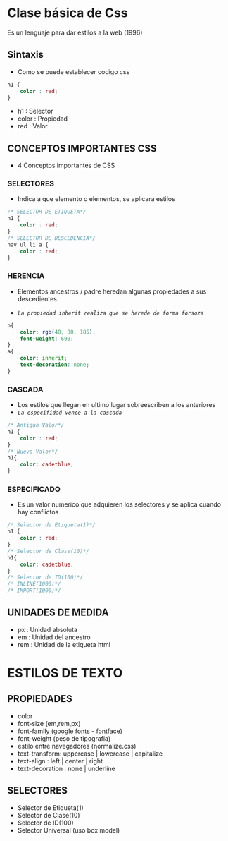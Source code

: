 # Clase básica de Css


Es un lenguaje para dar estilos a la web (1996)

## Sintaxis
- Como se puede establecer codigo css
```css
h1 {
    color : red;
}
```

- h1 : Selector
- color : Propiedad
- red : Valor

## CONCEPTOS IMPORTANTES CSS

- 4 Conceptos importantes de CSS

### SELECTORES

- Indica a que elemento o elementos, se aplicara estilos
```css
/* SELECTOR DE ETIQUETA*/
h1 {
    color : red;
}
/* SELECTOR DE DESCEDENCIA*/
nav ul li a {
    color : red;
}
```

### HERENCIA

- Elementos ancestros / padre heredan algunas propiedades a sus descedientes.

- *`La propiedad inherit realiza que se herede de forma forsoza`*

```css
p{
    color: rgb(48, 80, 185);
    font-weight: 600;
}
a{
    color: inherit;
    text-decoration: none;
}
```
### CASCADA

- Los estilos que llegan en ultimo lugar sobreescriben a los anteriores
- *`La especifidad vence a la cascada`*

```css
/* Antiguo Valor*/
h1 {
    color : red;
}
/* Nuevo Valor*/
h1{
    color: cadetblue;
}
```

### ESPECIFICADO

- Es un valor numerico que adquieren los selectores y se aplica cuando hay conflictos


```css
/* Selector de Etiqueta(1)*/
h1 {
    color : red;
}
/* Selector de Clase(10)*/
h1{
    color: cadetblue;
}
/* Selector de ID(100)*/
/* INLINE(1000)*/
/* IMPORT(1000)*/
```



## UNIDADES DE MEDIDA

- px : Unidad absoluta
- em : Unidad del ancestro
- rem : Unidad de la etiqueta html


# ESTILOS DE TEXTO
## PROPIEDADES
 
- color
- font-size (em,rem,px)
- font-family (google fonts - fontface)
- font-weight (peso de tipografia)
- estilo entre navegadores (normalize.css)
- text-transform: uppercase | lowercase | capitalize
- text-align : left | center | right
- text-decoration : none | underline
 
## SELECTORES
 
- Selector de Etiqueta(1)
- Selector de Clase(10)
- Selector de ID(100)
- Selector Universal (uso box model)
